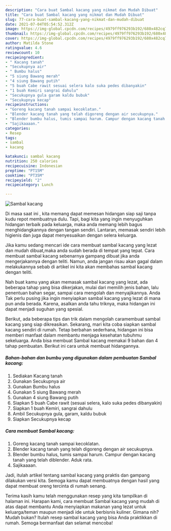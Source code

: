 ```yaml
---
description: "Cara buat Sambal kacang yang nikmat dan Mudah Dibuat"
title: "Cara buat Sambal kacang yang nikmat dan Mudah Dibuat"
slug: 77-cara-buat-sambal-kacang-yang-nikmat-dan-mudah-dibuat
date: 2021-07-04T05:54:52.312Z
image: https://img-global.cpcdn.com/recipes/4979ff976293b192/680x482cq70/sambal-kacang-foto-resep-utama.jpg
thumbnail: https://img-global.cpcdn.com/recipes/4979ff976293b192/680x482cq70/sambal-kacang-foto-resep-utama.jpg
cover: https://img-global.cpcdn.com/recipes/4979ff976293b192/680x482cq70/sambal-kacang-foto-resep-utama.jpg
author: Matilda Stone
ratingvalue: 4.6
reviewcount: 10
recipeingredient:
- " Kacang tanah"
- "Secukupnya air"
- " Bumbu halus"
- "5 siung Bawang merah"
- "4 siung Bawang putih"
- "5 buah Cabe rawit sesuai selera kalo suka pedes dibanyakin"
- "1 buah Kemiri sangrai dahulu"
- "Secukupnya gula garam kaldu bubuk"
- "Secukupnya kecap"
recipeinstructions:
- "Goreng kacang tanah sampai kecoklatan."
- "Blender kacang tanah yang telah digoreng dengan air secukupnya."
- "Blender bumbu halus, tumis sampai harum. Campur dengan kacang tanah yang telah diblender. Aduk rata."
- "Sajikaaaan."
categories:
- Resep
tags:
- sambal
- kacang

katakunci: sambal kacang 
nutrition: 250 calories
recipecuisine: Indonesian
preptime: "PT15M"
cooktime: "PT35M"
recipeyield: "2"
recipecategory: Lunch

---
```



![Sambal kacang](https://img-global.cpcdn.com/recipes/4979ff976293b192/680x482cq70/sambal-kacang-foto-resep-utama.jpg)

Di masa  saat ini , kita memang dapat memesan hidangan siap saji tanpa kudu repot membuatnya dulu. Tapi, bagi kita yang ingin menyuguhkan hidangan terbaik pada keluarga, maka anda memang lebih bagus menghidangkannya dengan tangan sendiri. Lantaran, memasak sendiri lebih higienis dan juga dapat menyesuaikan dengan selera keluarga.

Jika kamu sedang mencari ide cara membuat sambal kacang yang lezat dan mudah dibuat,maka anda sudah berada di tempat yang tepat. Cara membuat sambal kacang  sebenarnya gampang dibuat jika anda mengerjakannya dengan teliti. Namun, anda jangan risau akan gagal dalam melakukannya 
sebab di artikel ini kita akan membahas sambal kacang dengan teliti.  



Nah buat kamu yang akan memasak sambal kacang yang lezat, ada beberapa tahap yang bisa dikerjakan, mulai dari memilih jenis bahan, lalu penentuan bahan segar, sampai cara mengolah dan menyajikannya. Anda Tak perlu pusing jika ingin menyiapkan sambal kacang yang lezat di mana pun anda berada. Karena, asalkan anda  tahu triknya, maka hidangan ini dapat menjadi suguhan yang spesial.

Berikut, ada beberapa tips dan trik dalam mengolah caramembuat sambal kacang yang siap dikreasikan. Sekarang, mari kita coba siapkan sambal kacang sendiri di rumah. Tetap berbahan sederhana, hidangan ini bisa memberi manfaat dalam membantu menjaga kesehatan tubuhmu sekeluarga. Anda bisa membuat Sambal kacang memakai 9 bahan dan 4 tahap pembuatan. Berikut ini cara untuk membuat hidangannya.

<!--inarticleads1-->

##### Bahan-bahan dan bumbu yang digunakan dalam pembuatan Sambal kacang:

1. Sediakan  Kacang tanah
1. Gunakan Secukupnya air
1. Gunakan  Bumbu halus
1. Gunakan 5 siung Bawang merah
1. Gunakan 4 siung Bawang putih
1. Siapkan 5 buah Cabe rawit (sesuai selera, kalo suka pedes dibanyakin)
1. Siapkan 1 buah Kemiri, sangrai dahulu
1. Ambil Secukupnya gula, garam, kaldu bubuk
1. Siapkan Secukupnya kecap




<!--inarticleads2-->

##### Cara membuat Sambal kacang:

1. Goreng kacang tanah sampai kecoklatan.
1. Blender kacang tanah yang telah digoreng dengan air secukupnya.
1. Blender bumbu halus, tumis sampai harum. Campur dengan kacang tanah yang telah diblender. Aduk rata.
1. Sajikaaaan.




Jadi, itulah artikel tentang  sambal kacang  yang praktis dan gampang dilakukan versi kita. Semoga kamu dapat membuatnya dengan hasil yang dapat membuat oreng tercinta di rumah senang. 

Terima kasih kamu telah menggunakan resep yang kita tampilkan di halaman ini. Harapan kami, cara membuat  Sambal kacang yang mudah di atas dapat membantu Anda menyiapkan makanan yang lezat untuk keluarga/teman maupun menjadi ide untuk berbisnis kuliner. Gimana nih? Mudah bukan? Itulah resep sambal kacang yang bisa Anda praktikkan di rumah. Semoga bermanfaat dan selamat mencoba!

